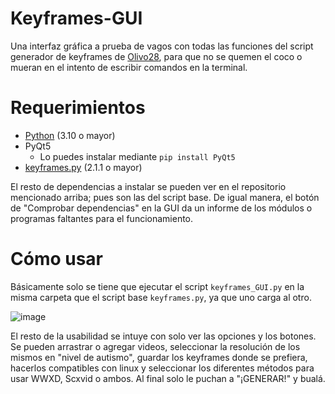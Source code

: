# Keyframes-GUI
Una interfaz gráfica a prueba de vagos con todas las funciones del script generador de keyframes de [Olivo28](https://github.com/olivo28/Keyframes), para que no se quemen el coco o mueran en el intento de escribir comandos en la terminal.

# Requerimientos
* [Python](https://www.Python.org/downloads) (3.10 o mayor)
* PyQt5
  - Lo puedes instalar mediante `pip install PyQt5`
* [keyframes.py](https://github.com/olivo28/Keyframes/blob/main/keyframes.py) (2.1.1 o mayor)
 
El resto de dependencias a instalar se pueden ver en el repositorio mencionado arriba; pues son las del script base. De igual manera, el botón de "Comprobar dependencias" en la GUI da un informe de los módulos o programas faltantes para el funcionamiento.

 # Cómo usar
Básicamente solo se tiene que ejecutar el script `keyframes_GUI.py` en la misma carpeta que el script base `keyframes.py`, ya que uno carga al otro. 

![image](https://github.com/RcUchiha/Keyframes-GUI/assets/16442041/991357bc-8467-4698-9f5a-8e3e8292d30a)

El resto de la usabilidad se intuye con solo ver las opciones y los botones. Se pueden arrastrar o agregar videos, seleccionar la resolución de los mismos en "nivel de autismo", guardar los keyframes donde se prefiera, hacerlos compatibles con linux y seleccionar los diferentes métodos para usar WWXD, Scxvid o ambos. Al final solo le puchan a "¡GENERAR!" y bualá. 
